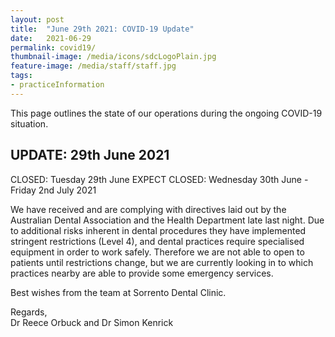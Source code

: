 ```yaml
---
layout: post
title:  "June 29th 2021: COVID-19 Update"
date:   2021-06-29
permalink: covid19/
thumbnail-image: /media/icons/sdcLogoPlain.jpg
feature-image: /media/staff/staff.jpg
tags: 
- practiceInformation
---
```


This page outlines the state of our operations during the ongoing COVID-19 situation. 

## UPDATE: 29th June 2021
CLOSED: Tuesday 29th June
EXPECT CLOSED: Wednesday 30th June - Friday 2nd July 2021

We have received and are complying with directives laid out by the Australian Dental Association and the Health Department late last night. Due to additional risks inherent in dental procedures they have implemented stringent restrictions (Level 4), and dental practices require specialised equipment in order to work safely. Therefore we are not able to open to patients until restrictions change, but we are currently looking in to which practices nearby are able to provide some emergency services.

Best wishes from the team at Sorrento Dental Clinic.

Regards,  
Dr Reece Orbuck and Dr Simon Kenrick




 